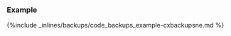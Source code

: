 <!-- post: -->


### Example



{%include _inlines/backups/code_backups_example-cxbackupsne.md %}


